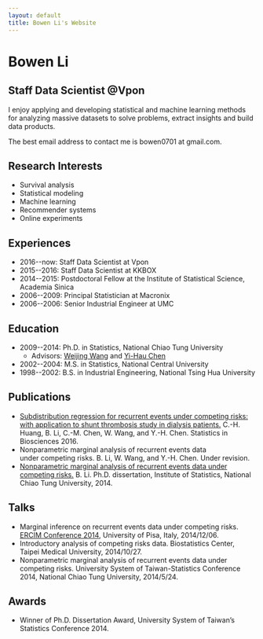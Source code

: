 ```yaml
---
layout: default
title: Bowen Li's Website
---
```


# Bowen Li

## Staff Data Scientist @Vpon

I enjoy applying and developing statistical and machine learning methods for analyzing massive datasets to solve problems, extract insights and build data products.

The best email address to contact me is bowen0701 at gmail.com.

## Research Interests
- Survival analysis
- Statistical modeling
- Machine learning
- Recommender systems
- Online experiments

## Experiences
- 2016--now: Staff Data Scientist at Vpon
- 2015--2016: Staff Data Scientist at KKBOX
- 2014--2015: Postdoctoral Fellow at the Institute of Statistical Science, Academia Sinica
- 2006--2009: Principal Statistician at Macronix
- 2006--2006: Senior Industrial Engineer at UMC

## Education
- 2009--2014: Ph.D. in Statistics, National Chiao Tung University
  - Advisors: [Weijing Wang](http://www.stat.nctu.edu.tw/people/bio.php?PID=9) and [Yi-Hau Chen](http://www.stat.sinica.edu.tw/yhchen/)
- 2002--2004: M.S. in Statistics, National Central University
- 1998--2002: B.S. in Industrial Engineering, National Tsing Hua University

## Publications
- [Subdistribution regression for recurrent events under competing risks: with application to shunt thrombosis study in dialysis patients.](http://link.springer.com/article/10.1007/s12561-016-9161-0) C.-H. Huang, B. Li, C.-M. Chen, W. Wang, and Y.-H. Chen. Statistics in Biosciences 2016.
- Nonparametric marginal analysis of recurrent events data under competing risks. B. Li, W. Wang, and Y.-H. Chen. Under revision.
- [Nonparametric marginal analysis of recurrent events data under competing risks.](http://etd.lib.nctu.edu.tw/cgi-bin/gs32/tugsweb.cgi/ccd=rPD.JH/record?r1=1&h1=4) B. Li. Ph.D. dissertation, Institute of Statistics, National Chiao Tung University, 2014.

## Talks
- Marginal inference on recurrent events data under competing risks. [ERCIM Conference 2014](http://cmstatistics.org/ERCIM2014/index.php), University of Pisa, Italy, 2014/12/06.
- Introductory analysis of competing risks data. Biostatistics Center, Taipei Medical University, 2014/10/27.
- Nonparametric marginal analysis of recurrent events data under competing risks. University System of Taiwan-Statistics Conference 2014, National Chiao Tung University, 2014/5/24.

## Awards
- Winner of Ph.D. Dissertation Award, University System of Taiwan’s Statistics Conference 2014.

